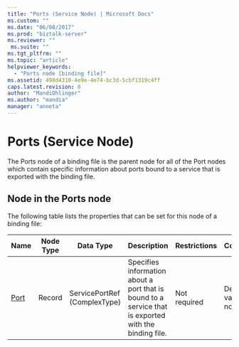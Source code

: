 ```yaml
---
title: "Ports (Service Node) | Microsoft Docs"
ms.custom: ""
ms.date: "06/08/2017"
ms.prod: "biztalk-server"
ms.reviewer: ""
 ms.suite: ""
ms.tgt_pltfrm: ""
ms.topic: "article"
helpviewer_keywords: 
  - "Ports node [binding file]"
ms.assetid: 498d4310-4e9e-4e74-bc3d-5cbf1319c4ff
caps.latest.revision: 8
author: "MandiOhlinger"
ms.author: "mandia"
manager: "anneta"
---
```

# Ports (Service Node)
The Ports node of a binding file is the parent node for all of the Port nodes which contain specific information about ports bound to a service that is exported with the binding file.  
  
## Node in the Ports node  
 The following table lists the properties that can be set for this node of a binding file:  
  
|**Name**|**Node Type**|**Data Type**|**Description**|**Restrictions**|**Comments**|  
|--------------|-------------------|-------------------|---------------------|----------------------|------------------|  
|[Port](../core/port-ports-node.md)|Record|ServicePortRef (ComplexType)|Specifies information about a port that is bound to a service that is exported with the binding file.|Not required|Default value: none|